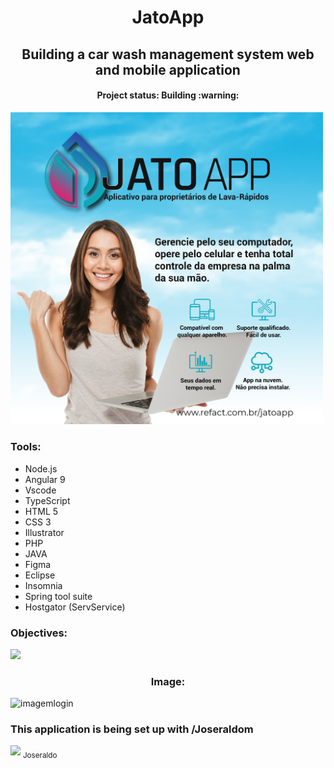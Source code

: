 <h1 align="center">JatoApp </h1>
<h2 align="center"> Building a car wash management system web and mobile application </h2>
<h4 align="center"> Project status: Building :warning: </h4>



<img src="https://github.com/faelbalboa/JatoApp/blob/main/mkt1.jpg" width="500">

<h3> Tools: </h3>

- Node.js
- Angular 9
- Vscode
- TypeScript
- HTML 5
- CSS 3
- Illustrator
- PHP
- JAVA
- Figma
- Eclipse
- Insomnia
- Spring tool suite
- Hostgator (ServService)


<h3> Objectives: </h3>

<img src="https://github.com/faelbalboa/Jatospeed/blob/main/bio%20para%20jatospeed%40300x-100.jpg" width="500">

<h3 align="center"> Image: </h3>

![imagemlogin](https://github.com/faelbalboa/Jatospeed/blob/main/Ativo%2013.jpg)


<h3> This application is being set up with /Joseraldom </h3>
<div><img src="https://avatars3.githubusercontent.com/u/11074972?s=400&v=4" width=115 > <sub> Joseraldo </sub></div>



